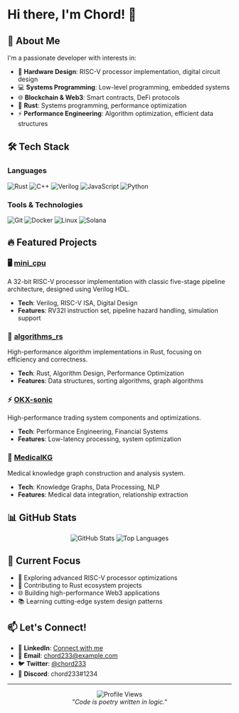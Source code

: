 # Hi there, I'm Chord! 👋

## 🚀 About Me

I'm a passionate developer with interests in:
- 🔧 **Hardware Design**: RISC-V processor implementation, digital circuit design
- 💻 **Systems Programming**: Low-level programming, embedded systems
- 🌐 **Blockchain & Web3**: Smart contracts, DeFi protocols
- 🦀 **Rust**: Systems programming, performance optimization
- ⚡ **Performance Engineering**: Algorithm optimization, efficient data structures

## 🛠️ Tech Stack

### Languages
![Rust](https://img.shields.io/badge/Rust-000000?style=for-the-badge&logo=rust&logoColor=white)
![C++](https://img.shields.io/badge/C++-00599C?style=for-the-badge&logo=cplusplus&logoColor=white)
![Verilog](https://img.shields.io/badge/Verilog-FF6B6B?style=for-the-badge&logo=v&logoColor=white)
![JavaScript](https://img.shields.io/badge/JavaScript-F7DF1E?style=for-the-badge&logo=javascript&logoColor=black)
![Python](https://img.shields.io/badge/Python-3776AB?style=for-the-badge&logo=python&logoColor=white)

### Tools & Technologies
![Git](https://img.shields.io/badge/Git-F05032?style=for-the-badge&logo=git&logoColor=white)
![Docker](https://img.shields.io/badge/Docker-2496ED?style=for-the-badge&logo=docker&logoColor=white)
![Linux](https://img.shields.io/badge/Linux-FCC624?style=for-the-badge&logo=linux&logoColor=black)
![Solana](https://img.shields.io/badge/Solana-9945FF?style=for-the-badge&logo=solana&logoColor=white)

## 🔥 Featured Projects

### 🖥️ [mini_cpu](https://github.com/chord233/mini_cpu)
A 32-bit RISC-V processor implementation with classic five-stage pipeline architecture, designed using Verilog HDL.
- **Tech**: Verilog, RISC-V ISA, Digital Design
- **Features**: RV32I instruction set, pipeline hazard handling, simulation support

### 🧠 [algorithms_rs](https://github.com/chord233/algorithms_rs)
High-performance algorithm implementations in Rust, focusing on efficiency and correctness.
- **Tech**: Rust, Algorithm Design, Performance Optimization
- **Features**: Data structures, sorting algorithms, graph algorithms

### ⚡ [OKX-sonic](https://github.com/chord233/OKX-sonic)
High-performance trading system components and optimizations.
- **Tech**: Performance Engineering, Financial Systems
- **Features**: Low-latency processing, system optimization

### 🏥 [MedicalKG](https://github.com/chord233/MedicalKG)
Medical knowledge graph construction and analysis system.
- **Tech**: Knowledge Graphs, Data Processing, NLP
- **Features**: Medical data integration, relationship extraction

## 📊 GitHub Stats

<div align="center">
  <img src="https://github-readme-stats.vercel.app/api?username=chord233&show_icons=true&theme=radical&hide_border=true" alt="GitHub Stats" />
  <img src="https://github-readme-stats.vercel.app/api/top-langs/?username=chord233&layout=compact&theme=radical&hide_border=true" alt="Top Languages" />
</div>

## 🎯 Current Focus

- 🔬 Exploring advanced RISC-V processor optimizations
- 🦀 Contributing to Rust ecosystem projects
- 🌐 Building high-performance Web3 applications
- 📚 Learning cutting-edge system design patterns

## 📫 Let's Connect!

- 💼 **LinkedIn**: [Connect with me](https://linkedin.com/in/chord233)
- 📧 **Email**: chord233@example.com
- 🐦 **Twitter**: [@chord233](https://twitter.com/chord233)
- 💬 **Discord**: chord233#1234

---

<div align="center">
  <img src="https://komarev.com/ghpvc/?username=chord233&color=blueviolet&style=flat-square&label=Profile+Views" alt="Profile Views" />
</div>

<div align="center">
  <i>"Code is poetry written in logic."</i>
</div>